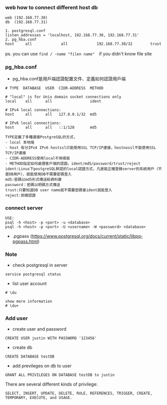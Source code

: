 ### web how to connect different host db
```
web (192.168.77.30)
db  (192.168.77.31)

1. postgresql.conf
listen_addresses = 'localhost, 192.168.77.30, 192.168.77.31'
2. pg_hba.conf
host     all             all             192.168.77.30/32        trust
```
ps. you can use `find / -name "filen name"`　if you didn't know file site

### pg_hba.conf

- pg_hba.conf是用戶端認證配置文件、定義如何認證用戶端
```
# TYPE  DATABASE  USER  CIDR-ADDRESS  METHOD
 
# "local" is for Unix domain socket connections only
local    all      all                 ident
 
# IPv4 local connections:
host     all      all   127.0.0.1/32  md5
 
# IPv6 local connections:
host     all      all   ::1/128       md5

TYPE定義了多種連接PostgreSQL的方式，
- local 本地端
- host 有分IPv4 IPv6 hostssl只能使用SSL TCP/IP連接，hostnossl不能使用SSL TCP/IP連接
- CIDR-ADDRESS使用local不用填寫
- METHOD指定如何處理客戶端的認證。ident/md5/password/trust/reject
ident:Linux下postgreSQL默認的local認證方式，凡是能正確登錄server的系統用戶（不是DB用戶）、就能使用DB不需要密碼登入
md5:密碼以md5形式傳送給資料庫
password：密碼以明碼方式傳送
trust:只要知道DB user name就不需要密碼會ident就能登入
reject:拒絕認證
```

### connect server
```
USE:
psql -h <host> -p <port> -u <database>
psql -h <host> -p <port> -U <username> -W <password> <database>
```
- .pgpass (https://www.postgresql.org/docs/current/static/libpq-pgpass.html)

### Note

- check postgresql in server
```
service postgresql status
```

- list user account
```
# \du

show more information
# \du+
```

### Add user

- create user and password
```
CREATE USER justin WITH PASSWORD '123456'
```

- create db
```
CREATE DATABASE testDB
```

- add previleges on db to user
```
GRANT ALL PRIVILEGES ON DATABASE testDB to justin
```
There are several different kinds of privilege: 
```
SELECT, INSERT, UPDATE, DELETE, RULE, REFERENCES, TRIGGER, CREATE, TEMPORARY, EXECUTE, and USAGE.
```
